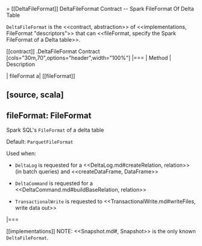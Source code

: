 = [[DeltaFileFormat]] DeltaFileFormat Contract -- Spark FileFormat Of Delta Table

`DeltaFileFormat` is the <<contract, abstraction>> of <<implementations, FileFormat "descriptors">> that can <<fileFormat, specify the Spark FileFormat of a Delta table>>.

[[contract]]
.DeltaFileFormat Contract
[cols="30m,70",options="header",width="100%"]
|===
| Method
| Description

| fileFormat
a| [[fileFormat]]

[source, scala]
----
fileFormat: FileFormat
----

Spark SQL's `FileFormat` of a delta table

Default: `ParquetFileFormat`

Used when:

* `DeltaLog` is requested for a <<DeltaLog.md#createRelation, relation>> (in batch queries) and <<createDataFrame, DataFrame>>

* `DeltaCommand` is requested for a <<DeltaCommand.md#buildBaseRelation, relation>>

* `TransactionalWrite` is requested to <<TransactionalWrite.md#writeFiles, write data out>>

|===

[[implementations]]
NOTE: <<Snapshot.md#, Snapshot>> is the only known `DeltaFileFormat`.
